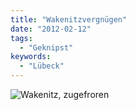 ```yaml
---
title: "Wakenitzvergnügen"
date: "2012-02-12"
tags:
  - "Geknipst"
keywords:
  - "Lübeck"
---
```


![Wakenitz, zugefroren](/img/codecandies/20120212-184026.jpg)
